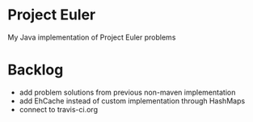 Project Euler
=============

My Java implementation of Project Euler problems


Backlog
=======

* add problem solutions from previous non-maven implementation
* add EhCache instead of custom implementation through HashMaps
* connect to travis-ci.org
